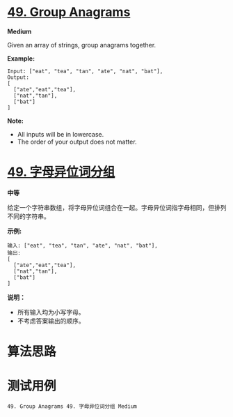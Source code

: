 # [49. Group Anagrams][enTitle]

**Medium**

Given an array of strings, group anagrams together.

**Example:** 

```
Input: ["eat", "tea", "tan", "ate", "nat", "bat"],
Output:
[
  ["ate","eat","tea"],
  ["nat","tan"],
  ["bat"]
]
```

**Note:** 

- All inputs will be in lowercase. 
- The order of your output does not matter.
# [49. 字母异位词分组][cnTitle]

**中等**

给定一个字符串数组，将字母异位词组合在一起。字母异位词指字母相同，但排列不同的字符串。

**示例:** 

```
输入: ["eat", "tea", "tan", "ate", "nat", "bat"],
输出:
[
  ["ate","eat","tea"],
  ["nat","tan"],
  ["bat"]
]
```

**说明：** 

- 所有输入均为小写字母。 
- 不考虑答案输出的顺序。


# 算法思路

# 测试用例
```
49. Group Anagrams 49. 字母异位词分组 Medium
```

[enTitle]: https://leetcode.com/problems/group-anagrams/
[cnTitle]: https://leetcode-cn.com/problems/group-anagrams/
